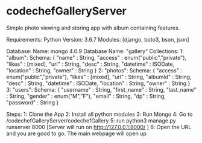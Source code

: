 # codechefGalleryServer
Simple photo viewing and storing app with album containing features.

Requirements:
Python Version: 3.6.7
Modules: [django, boto3, bson, json]

Database:
  Name: mongo 4.0.9
  Database Name: "gallery"
Collections: 
   1: "album": Schema:
       {
        "name" : String,
        "access" : enum("public","private"),
        "likes" : [mixed],
        "url" : String,
        "desc" : String,
        "datetime" : ISODate,
        "location" : String,
        "owner" : String
        }
   2: "photos": Schema:
       {
        "access" : enum("public","private"),
        "likes" : [mixed],
        "url" : String,
        "albumId" : String,
        "desc" : String,
        "datetime" : ISODate,
        "location" : String,
        "owner" : String
        }
   3: "users": Schema:
       {
        "username" : String,
        "first_name" : String,
        "last_name" : String,
        "gender" : enum("M","F"),
        "email" : String,
        "dp" : String,
        "password" : String
        }

Steps:
1: Clone the App
2: Install all python modules
3: Run Mongo
4: Go to <Downloaded Path>/codechefGalleryServer/codechefGallery
5: run python3 manage.py runserver 8000 [Server will run on http://127.0.0.1:8000/ ]
6: Open the URL and you are good to go. The main webpage will open up




